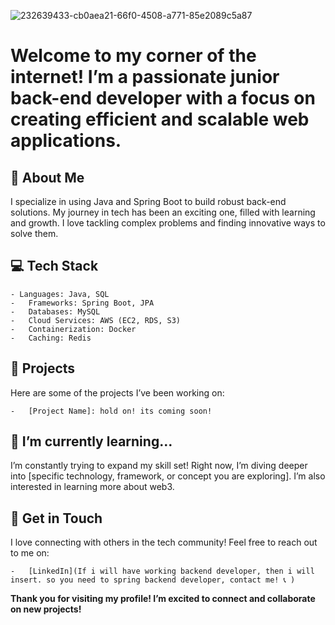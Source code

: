 
![232639433-cb0aea21-66f0-4508-a771-85e2089c5a87](https://github.com/user-attachments/assets/d66528ce-c08c-4c69-8a02-6f894aee664c)


# Welcome to my corner of the internet! I’m a passionate junior back-end developer with a focus on creating efficient and scalable web applications.

## 🚀 About Me

I specialize in using Java and Spring Boot to build robust back-end solutions. My journey in tech has been an exciting one, filled with learning and growth. I love tackling complex problems and finding innovative ways to solve them.

## 💻 Tech Stack

	- Languages: Java, SQL
	-	Frameworks: Spring Boot, JPA
	-	Databases: MySQL
	-	Cloud Services: AWS (EC2, RDS, S3)
	-	Containerization: Docker
	-	Caching: Redis

## 🌟 Projects

Here are some of the projects I’ve been working on:

	-	[Project Name]: hold on! its coming soon!

## 🌱 I’m currently learning…

I’m constantly trying to expand my skill set! Right now, I’m diving deeper into [specific technology, framework, or concept you are exploring]. I’m also interested in learning more about web3.

## 💬 Get in Touch

I love connecting with others in the tech community! Feel free to reach out to me on:

	- 	[LinkedIn](If i will have working backend developer, then i will insert. so you need to spring backend developer, contact me! 📞 )

**Thank you for visiting my profile! I’m excited to connect and collaborate on new projects!**
